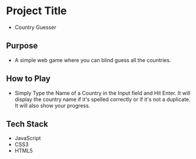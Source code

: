 # Project Title

- Country Guesser


## Purpose

- A simple web game where you can blind guess all the countries.

## How to Play

- Simply Type the Name of a Country in the Input field and Hit Enter. It will display the country name if it's spelled correctly or if it's not a duplicate. It will also show your progress.

## Tech Stack


- JavaScript 
- CSS3 
- HTML5